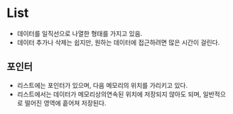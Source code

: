 # List

- 데이터를 일직선으로 나열한 형태를 가지고 있음. 
- 데이터 추가나 삭제는 쉽지만, 원하는 데이터에 접근하려면 많은 시간이 걸린다. 



## 포인터

- 리스트에는 포인터가 있으며, 다음 메모리의 위치를 가리키고 있다. 
- 리스트에서는 데이터가 메모리상의연속된 위치에 저장되지 않아도 되며, 일반적으로 떨어진 영역에 흩어져 저장된다. 



